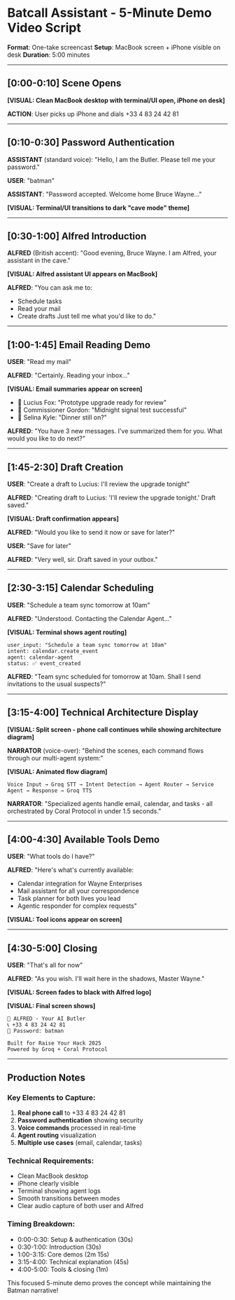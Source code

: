 # Batcall Assistant - 5-Minute Demo Video Script

**Format**: One-take screencast
**Setup**: MacBook screen + iPhone visible on desk
**Duration**: 5:00 minutes

---

## [0:00-0:10] Scene Opens

**[VISUAL: Clean MacBook desktop with terminal/UI open, iPhone on desk]**

**ACTION**: User picks up iPhone and dials +33 4 83 24 42 81

---

## [0:10-0:30] Password Authentication

**ASSISTANT** (standard voice): "Hello, I am the Butler. Please tell me your password."

**USER**: "batman"

**ASSISTANT**: "Password accepted. Welcome home Bruce Wayne..."

**[VISUAL: Terminal/UI transitions to dark "cave mode" theme]**

---

## [0:30-1:00] Alfred Introduction

**ALFRED** (British accent): "Good evening, Bruce Wayne. I am Alfred, your assistant in the cave."

**[VISUAL: Alfred assistant UI appears on MacBook]**

**ALFRED**: "You can ask me to:

- Schedule tasks
- Read your mail
- Create drafts
  Just tell me what you'd like to do."

---

## [1:00-1:45] Email Reading Demo

**USER**: "Read my mail"

**ALFRED**: "Certainly. Reading your inbox..."

**[VISUAL: Email summaries appear on screen]**

- 📨 Lucius Fox: "Prototype upgrade ready for review"
- 📨 Commissioner Gordon: "Midnight signal test successful"
- 📨 Selina Kyle: "Dinner still on?"

**ALFRED**: "You have 3 new messages. I've summarized them for you. What would you like to do next?"

---

## [1:45-2:30] Draft Creation

**USER**: "Create a draft to Lucius: I'll review the upgrade tonight"

**ALFRED**: "Creating draft to Lucius: 'I'll review the upgrade tonight.' Draft saved."

**[VISUAL: Draft confirmation appears]**

**ALFRED**: "Would you like to send it now or save for later?"

**USER**: "Save for later"

**ALFRED**: "Very well, sir. Draft saved in your outbox."

---

## [2:30-3:15] Calendar Scheduling

**USER**: "Schedule a team sync tomorrow at 10am"

**ALFRED**: "Understood. Contacting the Calendar Agent..."

**[VISUAL: Terminal shows agent routing]**

```
user_input: "Schedule a team sync tomorrow at 10am"
intent: calendar.create_event
agent: calendar-agent
status: ✅ event_created
```

**ALFRED**: "Team sync scheduled for tomorrow at 10am. Shall I send invitations to the usual suspects?"

---

## [3:15-4:00] Technical Architecture Display

**[VISUAL: Split screen - phone call continues while showing architecture diagram]**

**NARRATOR** (voice-over): "Behind the scenes, each command flows through our multi-agent system:"

**[VISUAL: Animated flow diagram]**

```
Voice Input → Groq STT → Intent Detection → Agent Router → Service Agent → Response → Groq TTS
```

**NARRATOR**: "Specialized agents handle email, calendar, and tasks - all orchestrated by Coral Protocol in under 1.5 seconds."

---

## [4:00-4:30] Available Tools Demo

**USER**: "What tools do I have?"

**ALFRED**: "Here's what's currently available:

- Calendar integration for Wayne Enterprises
- Mail assistant for all your correspondence
- Task planner for both lives you lead
- Agentic responder for complex requests"

**[VISUAL: Tool icons appear on screen]**

---

## [4:30-5:00] Closing

**USER**: "That's all for now"

**ALFRED**: "As you wish. I'll wait here in the shadows, Master Wayne."

**[VISUAL: Screen fades to black with Alfred logo]**

**[VISUAL: Final screen shows]**

```
🦇 ALFRED - Your AI Butler
📞 +33 4 83 24 42 81
🔐 Password: batman

Built for Raise Your Hack 2025
Powered by Groq + Coral Protocol
```

---

## Production Notes

### Key Elements to Capture:

1. **Real phone call** to +33 4 83 24 42 81
2. **Password authentication** showing security
3. **Voice commands** processed in real-time
4. **Agent routing** visualization
5. **Multiple use cases** (email, calendar, tasks)

### Technical Requirements:

- Clean MacBook desktop
- iPhone clearly visible
- Terminal showing agent logs
- Smooth transitions between modes
- Clear audio capture of both user and Alfred

### Timing Breakdown:

- 0:00-0:30: Setup & authentication (30s)
- 0:30-1:00: Introduction (30s)
- 1:00-3:15: Core demos (2m 15s)
- 3:15-4:00: Technical explanation (45s)
- 4:00-5:00: Tools & closing (1m)

This focused 5-minute demo proves the concept while maintaining the Batman narrative!
